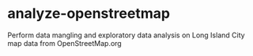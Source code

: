 # analyze-openstreetmap
Perform data mangling and exploratory data analysis on Long Island City map data from OpenStreetMap.org
